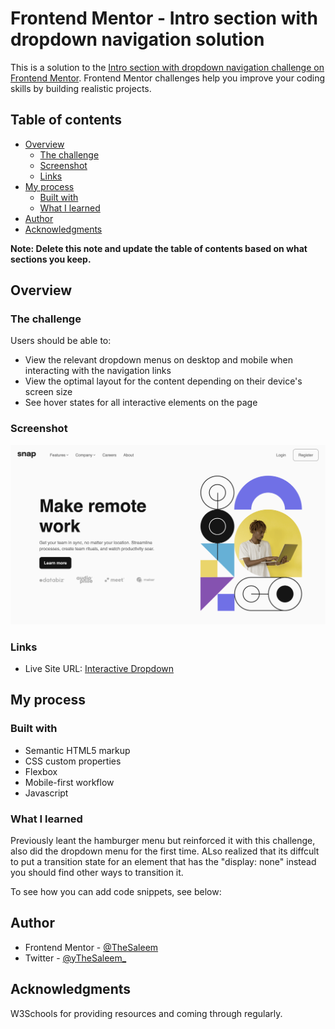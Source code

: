 # Frontend Mentor - Intro section with dropdown navigation solution

This is a solution to the [Intro section with dropdown navigation challenge on Frontend Mentor](https://www.frontendmentor.io/challenges/intro-section-with-dropdown-navigation-ryaPetHE5). Frontend Mentor challenges help you improve your coding skills by building realistic projects. 

## Table of contents

- [Overview](#overview)
  - [The challenge](#the-challenge)
  - [Screenshot](#screenshot)
  - [Links](#links)
- [My process](#my-process)
  - [Built with](#built-with)
  - [What I learned](#what-i-learned)
- [Author](#author)
- [Acknowledgments](#acknowledgments)

**Note: Delete this note and update the table of contents based on what sections you keep.**

## Overview

### The challenge

Users should be able to:

- View the relevant dropdown menus on desktop and mobile when interacting with the navigation links
- View the optimal layout for the content depending on their device's screen size
- See hover states for all interactive elements on the page

### Screenshot

![](./images/Screenshot%20.png)


### Links

- Live Site URL: [Interactive Dropdown](https://interactive-dropdown.netlify.app)

## My process

### Built with

- Semantic HTML5 markup
- CSS custom properties
- Flexbox
- Mobile-first workflow
- Javascript

### What I learned

Previously leant the hamburger menu but reinforced it with this challenge, also did the dropdown menu for the first time. ALso realized that its diffcult to put a transition state for an element that has the "display: none" instead you should find other ways to transition it.

To see how you can add code snippets, see below:


## Author

- Frontend Mentor - [@TheSaleem](https://www.frontendmentor.io/profile/thesaleem)
- Twitter - [@yTheSaleem_](https://www.twitter.com/thesaleem_)


## Acknowledgments

W3Schools for providing resources and coming through regularly.

